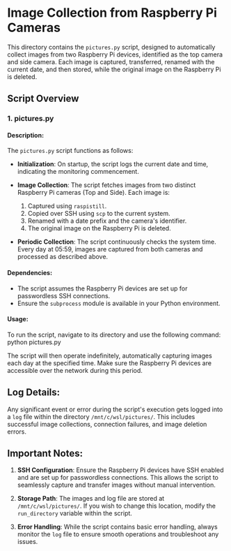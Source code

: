 # Image Collection from Raspberry Pi Cameras

This directory contains the `pictures.py` script, designed to automatically collect images from two Raspberry Pi devices, identified as the top camera and side camera. Each image is captured, transferred, renamed with the current date, and then stored, while the original image on the Raspberry Pi is deleted.

## Script Overview

### 1. pictures.py

#### Description:
The `pictures.py` script functions as follows:

- **Initialization**: On startup, the script logs the current date and time, indicating the monitoring commencement.

- **Image Collection**: The script fetches images from two distinct Raspberry Pi cameras (Top and Side). Each image is:
  1. Captured using `raspistill`.
  2. Copied over SSH using `scp` to the current system.
  3. Renamed with a date prefix and the camera's identifier.
  4. The original image on the Raspberry Pi is deleted.

- **Periodic Collection**: The script continuously checks the system time. Every day at 05:59, images are captured from both cameras and processed as described above.

#### Dependencies:
- The script assumes the Raspberry Pi devices are set up for passwordless SSH connections.
- Ensure the `subprocess` module is available in your Python environment.
  
#### Usage:
To run the script, navigate to its directory and use the following command:
python pictures.py

The script will then operate indefinitely, automatically capturing images each day at the specified time. Make sure the Raspberry Pi devices are accessible over the network during this period.

## Log Details:
Any significant event or error during the script's execution gets logged into a `log` file within the directory `/mnt/c/wsl/pictures/`. This includes successful image collections, connection failures, and image deletion errors.

## Important Notes:

1. **SSH Configuration**: Ensure the Raspberry Pi devices have SSH enabled and are set up for passwordless connections. This allows the script to seamlessly capture and transfer images without manual intervention.

2. **Storage Path**: The images and log file are stored at `/mnt/c/wsl/pictures/`. If you wish to change this location, modify the `run_directory` variable within the script.

3. **Error Handling**: While the script contains basic error handling, always monitor the `log` file to ensure smooth operations and troubleshoot any issues.